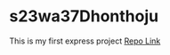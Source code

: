 # s23wa37Dhonthoju
This is my first express project
[Repo Link](https://s23wa37dhonthoju.onrender.com/)